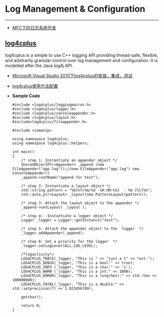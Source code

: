 # Log Management & Configuration

---

* [MFC下的日志系统开发](http://blog.csdn.net/vector03/article/details/6419199)

## [log4cplus](https://sourceforge.net/projects/log4cplus/)
log4cplus is a simple to use C++ logging API providing thread-safe, flexible, and arbitrarily granular control over log management and configuration. It is modelled after the Java log4j API.  
* [Microsoft Visual Studio 2010下log4cplus的安装，集成，测试](http://blog.csdn.net/eclipser1987/article/details/6904301)
* [log4cplus使用方法配置](https://my.oschina.net/lovecxx/blog/185951)
* **Sample Code**  

      #include <log4cplus/loggingmacros.h>
      #include <log4cplus/logger.h>
      #include <log4cplus/consoleappender.h>
      #include <log4cplus/layout.h>
      #include<log4cplus/fileappender.h>

      #include <iomanip>

      using namespace log4cplus;
      using namespace log4cplus::helpers;

      int main()
      {
          /* step 1: Instantiate an appender object */
          SharedObjectPtr<Appender> _append (new FileAppender("app.log"));//new FileAppender("app.log") new ConsoleAppender()
          _append->setName("append for test");

          /* step 2: Instantiate a layout object */
          std::string pattern = "%D{%Y/%m/%d  %H:%M:%S}  - %m [%l]%n";
          std::auto_ptr<Layout> _layout(new PatternLayout(pattern));

          /* step 3: Attach the layout object to the appender */
          _append->setLayout( _layout );

          /* step 4:  Instantiate a logger object */
          Logger _logger = Logger::getInstance("test");

          /* step 5: Attach the appender object to the  logger  */
          _logger.addAppender(_append);

          /* step 6: Set a priority for the logger  */
          _logger.setLogLevel(ALL_LOG_LEVEL);

          /*logactivity*/
          LOG4CPLUS_TRACE(_logger, "This is " << "just a t" << "est.");
          LOG4CPLUS_DEBUG(_logger, "This is a bool:" << true);
          LOG4CPLUS_INFO (_logger, "This is a char:" << 'x');
          LOG4CPLUS_WARN (_logger, "This is a int:" << 1000);
          LOG4CPLUS_ERROR(_logger, "This is a long(hex):" << std::hex << 100000000);
          LOG4CPLUS_FATAL(_logger, "This is a double:" << std::setprecision(7) << 1.023456789);

          getchar();

          return 0;
      }
